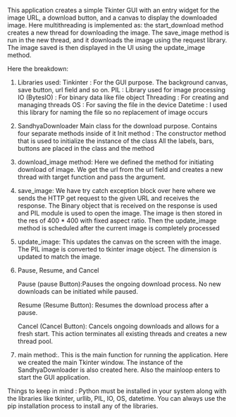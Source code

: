 This application creates a simple Tkinter GUI with an entry widget for the image URL, a download button, and a canvas to display the downloaded image. Here multithreading is implemented as: the start_download method creates a new thread for downloading the image. The save_image method is run in the new thread, and it downloads the image using the request library. The image saved is then displayed in the UI using the update_image method.


Here the breakdown:

1) Libraries used:
      Tinkinter : For the GUI purpose. The background canvas, save button, url field and so on.
      PIL : Library used for image processing
      IO (BytesIO) : For binary data like file object
      Threading : For creating and managing threads
      OS : For saving the file in the device
      Datetime : I used this library for naming the file so no replacement of image occurs

2) SandhyaDownloader
      Main class for the download purpose. Contains four separate methods inside of it
      Init method : The constructor method that is used to initialize the instance of the class
      All the labels, bars, buttons are placed in the class and the method

3) download_image method:
      Here we defined the method for initiating download of image. We get the url from the url
      field and creates a new thread with target function and pass the argument.

4) save_image:
      We have try catch exception block over here where we sends the HTTP get request to the given
      URL and receives the response. The Binary object that is received on the response is used and PIL
      module is used to open the image. The image is then stored in the res of 400 * 400 with fixed aspect ratio.
      Then the update_image method is scheduled after the current image is completely processed

5) update_image:
      This updates the canvas on the screen with the image. The PIL image is converted to tkinter
      image object. The dimension is updated to match the image.

8) Pause, Resume, and Cancel

      Pause (pause Button):Pauses the ongoing download process. No new downloads can be initiated while paused.

      Resume (Resume Button): Resumes the download process after a pause.

      Cancel (Cancel Button): Cancels ongoing downloads and allows for a fresh start. This action terminates all existing threads and creates a new thread pool.

7) main method:.
      This is the main function for running the application. Here we created the main
      Tkinter window. The instance of the SandhyaDownloader is also created here. Also the mainloop
      enters to start the GUI application.

Things to keep in mind : Python must be installed in your system along with the libraries like tkinter, urllib,
PIL, IO, OS, datetime. You can always use the pip installation process to install any of the libraries.
